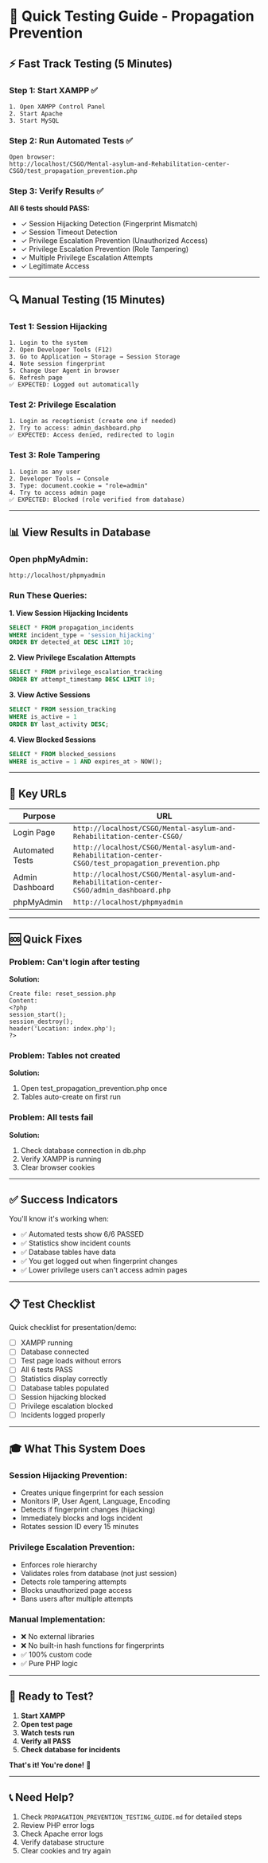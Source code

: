 # 🚀 Quick Testing Guide - Propagation Prevention

## ⚡ Fast Track Testing (5 Minutes)

### Step 1: Start XAMPP ✅
```
1. Open XAMPP Control Panel
2. Start Apache
3. Start MySQL
```

### Step 2: Run Automated Tests ✅
```
Open browser:
http://localhost/CSGO/Mental-asylum-and-Rehabilitation-center-CSGO/test_propagation_prevention.php
```

### Step 3: Verify Results ✅
**All 6 tests should PASS:**
- ✓ Session Hijacking Detection (Fingerprint Mismatch)
- ✓ Session Timeout Detection  
- ✓ Privilege Escalation Prevention (Unauthorized Access)
- ✓ Privilege Escalation Prevention (Role Tampering)
- ✓ Multiple Privilege Escalation Attempts
- ✓ Legitimate Access

---

## 🔍 Manual Testing (15 Minutes)

### Test 1: Session Hijacking
```
1. Login to the system
2. Open Developer Tools (F12)
3. Go to Application → Storage → Session Storage
4. Note session fingerprint
5. Change User Agent in browser
6. Refresh page
✅ EXPECTED: Logged out automatically
```

### Test 2: Privilege Escalation
```
1. Login as receptionist (create one if needed)
2. Try to access: admin_dashboard.php
✅ EXPECTED: Access denied, redirected to login
```

### Test 3: Role Tampering
```
1. Login as any user
2. Developer Tools → Console
3. Type: document.cookie = "role=admin"
4. Try to access admin page
✅ EXPECTED: Blocked (role verified from database)
```

---

## 📊 View Results in Database

### Open phpMyAdmin:
```
http://localhost/phpmyadmin
```

### Run These Queries:

**1. View Session Hijacking Incidents**
```sql
SELECT * FROM propagation_incidents 
WHERE incident_type = 'session_hijacking' 
ORDER BY detected_at DESC LIMIT 10;
```

**2. View Privilege Escalation Attempts**
```sql
SELECT * FROM privilege_escalation_tracking 
ORDER BY attempt_timestamp DESC LIMIT 10;
```

**3. View Active Sessions**
```sql
SELECT * FROM session_tracking 
WHERE is_active = 1 
ORDER BY last_activity DESC;
```

**4. View Blocked Sessions**
```sql
SELECT * FROM blocked_sessions 
WHERE is_active = 1 AND expires_at > NOW();
```

---

## 🎯 Key URLs

| Purpose | URL |
|---------|-----|
| Login Page | `http://localhost/CSGO/Mental-asylum-and-Rehabilitation-center-CSGO/` |
| Automated Tests | `http://localhost/CSGO/Mental-asylum-and-Rehabilitation-center-CSGO/test_propagation_prevention.php` |
| Admin Dashboard | `http://localhost/CSGO/Mental-asylum-and-Rehabilitation-center-CSGO/admin_dashboard.php` |
| phpMyAdmin | `http://localhost/phpmyadmin` |

---

## 🆘 Quick Fixes

### Problem: Can't login after testing
**Solution:**
```
Create file: reset_session.php
Content:
<?php
session_start();
session_destroy();
header('Location: index.php');
?>
```

### Problem: Tables not created
**Solution:**
1. Open test_propagation_prevention.php once
2. Tables auto-create on first run

### Problem: All tests fail
**Solution:**
1. Check database connection in db.php
2. Verify XAMPP is running
3. Clear browser cookies

---

## ✅ Success Indicators

You'll know it's working when:
- ✅ Automated tests show 6/6 PASSED
- ✅ Statistics show incident counts
- ✅ Database tables have data
- ✅ You get logged out when fingerprint changes
- ✅ Lower privilege users can't access admin pages

---

## 📋 Test Checklist

Quick checklist for presentation/demo:

- [ ] XAMPP running
- [ ] Database connected
- [ ] Test page loads without errors
- [ ] All 6 tests PASS
- [ ] Statistics display correctly
- [ ] Database tables populated
- [ ] Session hijacking blocked
- [ ] Privilege escalation blocked
- [ ] Incidents logged properly

---

## 🎓 What This System Does

### Session Hijacking Prevention:
- Creates unique fingerprint for each session
- Monitors IP, User Agent, Language, Encoding
- Detects if fingerprint changes (hijacking)
- Immediately blocks and logs incident
- Rotates session ID every 15 minutes

### Privilege Escalation Prevention:
- Enforces role hierarchy
- Validates roles from database (not just session)
- Detects role tampering attempts
- Blocks unauthorized page access
- Bans users after multiple attempts

### Manual Implementation:
- ❌ No external libraries
- ❌ No built-in hash functions for fingerprints
- ✅ 100% custom code
- ✅ Pure PHP logic

---

## 🚀 Ready to Test?

1. **Start XAMPP**
2. **Open test page**
3. **Watch tests run**
4. **Verify all PASS**
5. **Check database for incidents**

**That's it! You're done!** 🎉

---

## 📞 Need Help?

1. Check `PROPAGATION_PREVENTION_TESTING_GUIDE.md` for detailed steps
2. Review PHP error logs
3. Check Apache error logs
4. Verify database structure
5. Clear cookies and try again
